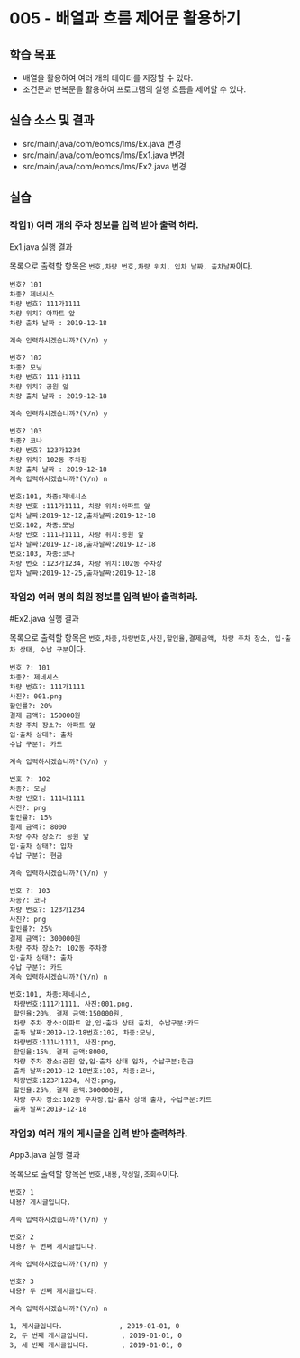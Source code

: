 # 005 - 배열과 흐름 제어문 활용하기

## 학습 목표

- 배열을 활용하여 여러 개의 데이터를 저장할 수 있다.
- 조건문과 반복문을 활용하여 프로그램의 실행 흐름을 제어할 수 있다.

## 실습 소스 및 결과

- src/main/java/com/eomcs/lms/Ex.java 변경
- src/main/java/com/eomcs/lms/Ex1.java 변경
- src/main/java/com/eomcs/lms/Ex2.java 변경

## 실습

### 작업1) 여러 개의 주차 정보를 입력 받아 출력 하라.

Ex1.java 실행 결과

목록으로 출력할 항목은 `번호,차량 번호,차량 위치, 입차 날짜, 출차날짜`이다.

```
번호? 101
차종? 제네시스
차량 번호? 111가1111
차량 위치? 아파트 앞
차량 출차 날짜 : 2019-12-18

계속 입력하시겠습니까?(Y/n) y

번호? 102
차종? 모닝
차량 번호? 111나1111
차량 위치? 공원 앞
차량 출차 날짜 : 2019-12-18

계속 입력하시겠습니까?(Y/n) y

번호? 103
차종? 코나
차량 번호? 123가1234
차량 위치? 102동 주차장
차량 출차 날짜 : 2019-12-18
계속 입력하시겠습니까?(Y/n) n

번호:101, 차종:제네시스
차량 번호 :111가1111, 차량 위치:아파트 앞
입차 날짜:2019-12-12,출차날짜:2019-12-18
번호:102, 차종:모닝
차량 번호 :111나1111, 차량 위치:공원 앞
입차 날짜:2019-12-18,출차날짜:2019-12-18
번호:103, 차종:코나
차량 번호 :123가1234, 차량 위치:102동 주차장
입차 날짜:2019-12-25,출차날짜:2019-12-18

```

### 작업2) 여러 명의 회원 정보를 입력 받아 출력하라.

#Ex2.java 실행 결과

목록으로 출력할 항목은 `번호,차종,차량번호,사진,할인율,결제금액,
                               차량 주차 장소, 입·출차 상태, 수납 구분`이다.

```
번호 ?: 101
차종?: 제네시스
차량 번호?: 111가1111
사진?: 001.png
할인률?: 20%
결제 금액?: 150000원
차량 주차 장소?: 아파트 앞
입·출차 상태?: 출차
수납 구분?: 카드

계속 입력하시겠습니까?(Y/n) y

번호 ?: 102
차종?: 모닝
차량 번호?: 111나1111
사진?: png
할인률?: 15%
결제 금액?: 8000
차량 주차 장소?: 공원 앞
입·출차 상태?: 입차
수납 구분?: 현금

계속 입력하시겠습니까?(Y/n) y

번호 ?: 103
차종?: 코나
차량 번호?: 123가1234
사진?: png
할인률?: 25%
결제 금액?: 300000원
차량 주차 장소?: 102동 주차장
입·출차 상태?: 출차
수납 구분?: 카드
계속 입력하시겠습니까?(Y/n) n

번호:101, 차종:제네시스,
 차량번호:111가1111, 사진:001.png,
 할인율:20%, 결제 금액:150000원,
 차량 주차 장소:아파트 앞,입·출차 상태 출차, 수납구분:카드
 출차 날짜:2019-12-18번호:102, 차종:모닝,
 차량번호:111나1111, 사진:png,
 할인율:15%, 결제 금액:8000,
 차량 주차 장소:공원 앞,입·출차 상태 입차, 수납구분:현금
 출차 날짜:2019-12-18번호:103, 차종:코나,
 차량번호:123가1234, 사진:png,
 할인율:25%, 결제 금액:300000원,
 차량 주차 장소:102동 주차장,입·출차 상태 출차, 수납구분:카드
 출차 날짜:2019-12-18
```

### 작업3) 여러 개의 게시글을 입력 받아 출력하라.

App3.java 실행 결과

목록으로 출력할 항목은 `번호,내용,작성일,조회수`이다.

```
번호? 1
내용? 게시글입니다.

계속 입력하시겠습니까?(Y/n) y

번호? 2
내용? 두 번째 게시글입니다.

계속 입력하시겠습니까?(Y/n) y

번호? 3
내용? 두 번째 게시글입니다.

계속 입력하시겠습니까?(Y/n) n

1, 게시글입니다.              , 2019-01-01, 0
2, 두 번째 게시글입니다.        , 2019-01-01, 0
3, 세 번째 게시글입니다.        , 2019-01-01, 0
```

